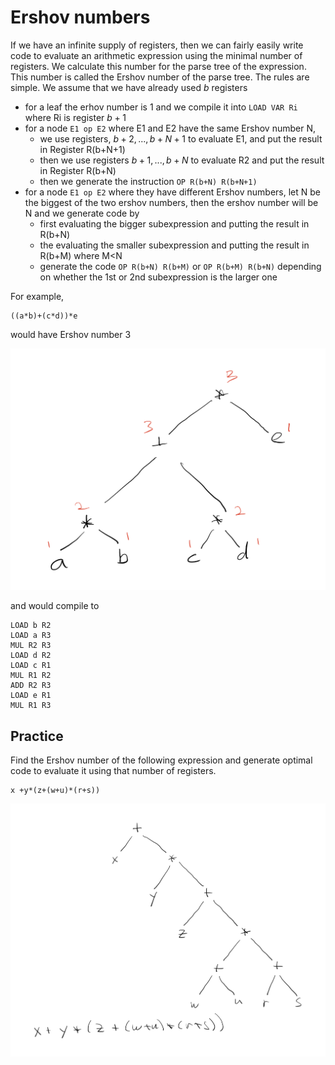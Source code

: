 # Ershov numbers
If we have an infinite supply of registers, then we can fairly easily write code to evaluate an arithmetic expression
using the minimal number of registers. We calculate this number for the parse tree of the expression.
This number is called the Ershov number of the parse tree. The rules are simple. We assume that we have
already used $b$ registers
* for a leaf the erhov number is 1 and we compile it into ```LOAD VAR Ri``` where Ri is register $b+1$
* for a node ```E1 op E2``` where E1 and E2 have the same Ershov number N,
  * we use registers, $b+2,..., b+N+1$ to evaluate E1, and put the result in Register R(b+N+1)
  * then we use registers $b+1,...,b+N$ to evaluate R2 and put the result in Register R(b+N)
  * then we generate the instruction ```OP R(b+N) R(b+N+1)```
* for a node ```E1 op E2``` where they have different Ershov numbers, let N be the biggest of the two ershov numbers,
  then the ershov number will be N and we generate code by
  * first evaluating the bigger subexpression and putting the result in R(b+N)
  * the evaluating the smaller subexpression and putting the result in R(b+M) where M<N
  * generate the code ```OP R(b+N) R(b+M)``` or ```OP R(b+M) R(b+N)``` depending on whether the 1st or 2nd subexpression is the larger one

For example, 
```
((a*b)+(c*d))*e
```
would have Ershov number 3 

![ershov1](ershov1.png)

and would compile to
```
LOAD b R2
LOAD a R3
MUL R2 R3
LOAD d R2
LOAD c R1
MUL R1 R2
ADD R2 R3
LOAD e R1
MUL R1 R3
```

## Practice
Find the Ershov number of the following expression and generate optimal code to evaluate it using that number of registers.
```
x +y*(z+(w+u)*(r+s))
```

![ershov2](ershov2.png)



  

